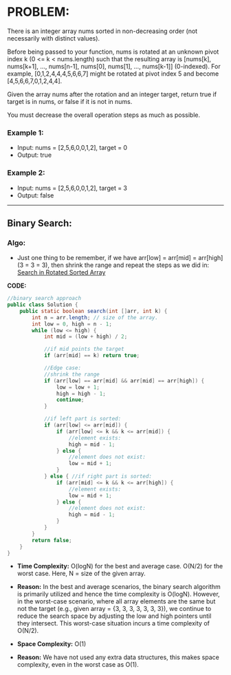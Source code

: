 # PROBLEM:
There is an integer array nums sorted in non-decreasing order (not necessarily with distinct values).

Before being passed to your function, nums is rotated at an unknown pivot index k (0 <= k < nums.length) such that the resulting array is [nums[k], nums[k+1], ..., nums[n-1], nums[0], nums[1], ..., nums[k-1]] (0-indexed). For example, [0,1,2,4,4,4,5,6,6,7] might be rotated at pivot index 5 and become [4,5,6,6,7,0,1,2,4,4].

Given the array nums after the rotation and an integer target, return true if target is in nums, or false if it is not in nums.

You must decrease the overall operation steps as much as possible.

### Example 1:

- Input: nums = [2,5,6,0,0,1,2], target = 0
- Output: true

### Example 2:

- Input: nums = [2,5,6,0,0,1,2], target = 3
- Output: false

---

## Binary Search:

### Algo:
- Just one thing to be remember, if we have arr[low] = arr[mid] = arr[high] (3 = 3 = 3), then shrink the range
and repeat the steps as we did in:
[Search in Rotated Sorted Array](https://github.com/Hardi185/DSAByStrivers/blob/main/Binary%20Search/8.%20Search%20in%20Rotated%20Sorted%20Array.md)

**CODE:**
```java
//binary search approach
public class Solution {
    public static boolean search(int []arr, int k) {
        int n = arr.length; // size of the array.
        int low = 0, high = n - 1;
        while (low <= high) {
            int mid = (low + high) / 2;

            //if mid points the target
            if (arr[mid] == k) return true;

            //Edge case:
            //shrink the range
            if (arr[low] == arr[mid] && arr[mid] == arr[high]) {
                low = low + 1;
                high = high - 1;
                continue;
            }

            //if left part is sorted:
            if (arr[low] <= arr[mid]) {
                if (arr[low] <= k && k <= arr[mid]) {
                    //element exists:
                    high = mid - 1;
                } else {
                    //element does not exist:
                    low = mid + 1;
                }
            } else { //if right part is sorted:
                if (arr[mid] <= k && k <= arr[high]) {
                    //element exists:
                    low = mid + 1;
                } else {
                    //element does not exist:
                    high = mid - 1;
                }
            }
        }
        return false;
    }
}
```

- **Time Complexity:** O(logN) for the best and average case. O(N/2) for the worst case. Here, N = size of the given array.
- **Reason:** In the best and average scenarios, the binary search algorithm is primarily utilized and hence the time complexity is O(logN). However, in the worst-case scenario, where all array elements are the same but not the target (e.g., given array = {3, 3, 3, 3, 3, 3, 3}), we continue to reduce the search space by adjusting the low and high pointers until they intersect. This worst-case situation incurs a time complexity of O(N/2).

- **Space Complexity:** O(1)
- **Reason:** We have not used any extra data structures, this makes space complexity, even in the worst case as O(1).

